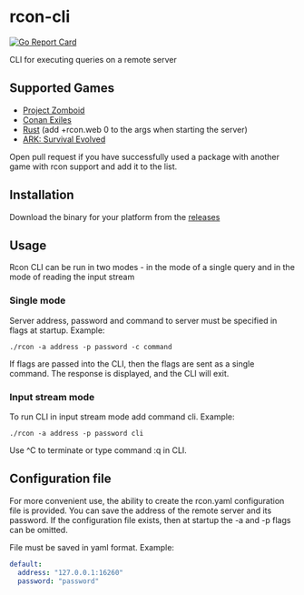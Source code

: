 # rcon-cli
[![Go Report Card](https://goreportcard.com/badge/github.com/gorcon/rcon-cli)](https://goreportcard.com/report/github.com/gorcon/rcon-cli)

CLI for executing queries on a remote server

## Supported Games

* [Project Zomboid](https://store.steampowered.com/app/108600) 
* [Conan Exiles](https://store.steampowered.com/app/440900)
* [Rust](https://store.steampowered.com/app/252490) (add +rcon.web 0 to the args when starting the server)
* [ARK: Survival Evolved](https://store.steampowered.com/app/346110)

Open pull request if you have successfully used a package with another game with rcon support and add it to the list.

## Installation

Download the binary for your platform from the [releases](https://github.com/gorcon/rcon/releases)

## Usage

Rcon CLI can be run in two modes - in the mode of a single query and in the mode of reading the input stream

### Single mode

Server address, password and command to server must be specified in flags at startup. Example:

    ./rcon -a address -p password -c command
    
If flags are passed into the CLI, then the flags are sent as a single command. 
The response is displayed, and the CLI will exit.

### Input stream mode

To run CLI in input stream mode add command cli. Example:

    ./rcon -a address -p password cli
    
Use ^C to terminate or type command :q in CLI.    

## Configuration file

For more convenient use, the ability to create the rcon.yaml configuration file is provided. 
You can save the address of the remote server and its password. If the configuration file exists, 
then at startup the -a and -p flags can be omitted. 

File must be saved in yaml format. Example:

```yaml
default:
  address: "127.0.0.1:16260"
  password: "password"
```
